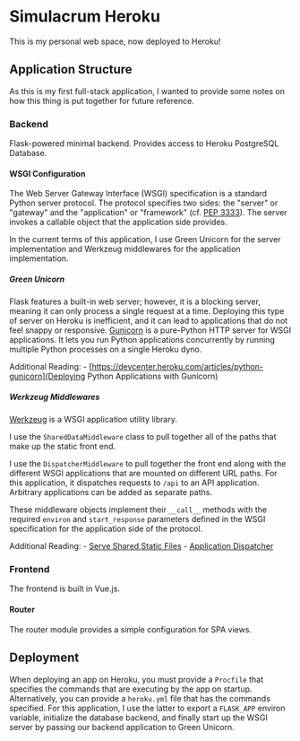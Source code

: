 # Simulacrum Heroku

This is my personal web space, now deployed to Heroku! 

## Application Structure

As this is my first full-stack application, I wanted to provide some notes on how this thing is put together for future reference.

### Backend

Flask-powered minimal backend. Provides access to Heroku PostgreSQL Database.

#### WSGI Configuration

The Web Server Gateway Interface (WSGI) specification is a standard Python server protocol. The protocol specifies two sides: the "server" or "gateway" and the "application" or "framework" (cf. [PEP 3333](https://peps.python.org/pep-3333/#specification-overview)). The server invokes a callable object that the application side provides.

In the current terms of this application, I use Green Unicorn for the server implementation and Werkzeug middlewares for the application implementation.

##### Green Unicorn

Flask features a built-in web server; however, it is a blocking server, meaning it can only process a single request at a time. Deploying this type of server on Heroku is inefficient, and it can lead to applications that do not feel snappy or responsive. [Gunicorn](https://gunicorn.org/) is a pure-Python HTTP server for WSGI applications. It lets you run Python applications concurrently by running multiple Python processes on a single Heroku dyno.

Additional Reading:
	- [https://devcenter.heroku.com/articles/python-gunicorn](Deploying Python Applications with Gunicorn)

##### Werkzeug Middlewares

[Werkzeug](https://werkzeug.palletsprojects.com/en/2.1.x/#) is a WSGI application utility library. 

I use the `SharedDataMiddleware` class to pull together all of the paths that make up the static front end. 

I use the `DispatcherMiddleware` to pull together the front end along with the different WSGI applications that are mounted on different URL paths. For this application, it dispatches requests to `/api` to an API application. Arbitrary applications can be added as separate paths.

These middleware objects implement their `__call__` methods with the required `environ` and `start_response` parameters defined in the WSGI specification for the application side of the protocol.

Additional Reading:
	- [Serve Shared Static Files](https://werkzeug.palletsprojects.com/en/2.1.x/middleware/shared_data/)
	- [Application Dispatcher](https://werkzeug.palletsprojects.com/en/2.1.x/middleware/dispatcher/)

### Frontend

The frontend is built in Vue.js.

#### Router

The router module provides a simple configuration for SPA views.

## Deployment

When deploying an app on Heroku, you must provide a `Procfile` that specifies the commands that are executing by the app on startup. Alternatively, you can provide a `heroku.yml` file that has the commands specified. For this application, I use the latter to export a `FLASK_APP` environ variable, initialize the database backend, and finally start up the WSGI server by passing our backend application to Green Unicorn.
